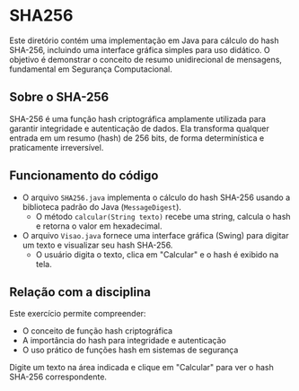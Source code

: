 # SHA256

Este diretório contém uma implementação em Java para cálculo do hash SHA-256, incluindo uma interface gráfica simples para uso didático. O objetivo é demonstrar o conceito de resumo unidirecional de mensagens, fundamental em Segurança Computacional.

## Sobre o SHA-256

SHA-256 é uma função hash criptográfica amplamente utilizada para garantir integridade e autenticação de dados. Ela transforma qualquer entrada em um resumo (hash) de 256 bits, de forma determinística e praticamente irreversível.

## Funcionamento do código

- O arquivo `SHA256.java` implementa o cálculo do hash SHA-256 usando a biblioteca padrão do Java (`MessageDigest`).
  - O método `calcular(String texto)` recebe uma string, calcula o hash e retorna o valor em hexadecimal.
- O arquivo `Visao.java` fornece uma interface gráfica (Swing) para digitar um texto e visualizar seu hash SHA-256.
  - O usuário digita o texto, clica em "Calcular" e o hash é exibido na tela.

## Relação com a disciplina

Este exercício permite compreender:

- O conceito de função hash criptográfica
- A importância do hash para integridade e autenticação
- O uso prático de funções hash em sistemas de segurança

Digite um texto na área indicada e clique em "Calcular" para ver o hash SHA-256 correspondente.
